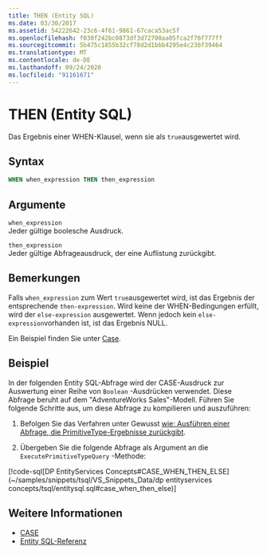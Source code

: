 ```yaml
---
title: THEN (Entity SQL)
ms.date: 03/30/2017
ms.assetid: 54222642-23c6-4f61-9861-67caca53ac5f
ms.openlocfilehash: f038f242bc0873df3d72700aa05fca2f76f777ff
ms.sourcegitcommit: 5b475c1855b32cf78d2d1bbb4295e4c236f39464
ms.translationtype: MT
ms.contentlocale: de-DE
ms.lasthandoff: 09/24/2020
ms.locfileid: "91161671"
---
```

# <a name="then-entity-sql"></a>THEN (Entity SQL)

Das Ergebnis einer WHEN-Klausel, wenn sie als `true`ausgewertet wird.  
  
## <a name="syntax"></a>Syntax  
  
```sql  
WHEN when_expression THEN then_expression  
```  
  
## <a name="arguments"></a>Argumente  

 `when_expression`  
 Jeder gültige boolesche Ausdruck.  
  
 `then_expression`  
 Jeder gültige Abfrageausdruck, der eine Auflistung zurückgibt.  
  
## <a name="remarks"></a>Bemerkungen  

 Falls `when_expression` zum Wert `true`ausgewertet wird, ist das Ergebnis der entsprechende `then-expression`. Wird keine der WHEN-Bedingungen erfüllt, wird der `else-expression` ausgewertet. Wenn jedoch kein `else-expression`vorhanden ist, ist das Ergebnis NULL.  
  
 Ein Beispiel finden Sie unter [Case](case-entity-sql.md).  
  
## <a name="example"></a>Beispiel  

 In der folgenden Entity SQL-Abfrage wird der CASE-Ausdruck zur Auswertung einer Reihe von `Boolean` -Ausdrücken verwendet. Diese Abfrage beruht auf dem "AdventureWorks Sales"-Modell. Führen Sie folgende Schritte aus, um diese Abfrage zu kompilieren und auszuführen:  
  
1. Befolgen Sie das Verfahren unter Gewusst [wie: Ausführen einer Abfrage, die PrimitiveType-Ergebnisse zurückgibt](../how-to-execute-a-query-that-returns-primitivetype-results.md).  
  
2. Übergeben Sie die folgende Abfrage als Argument an die `ExecutePrimitiveTypeQuery` -Methode:  
  
 [!code-sql[DP EntityServices Concepts#CASE_WHEN_THEN_ELSE](~/samples/snippets/tsql/VS_Snippets_Data/dp entityservices concepts/tsql/entitysql.sql#case_when_then_else)]  
  
## <a name="see-also"></a>Weitere Informationen

- [CASE](case-entity-sql.md)
- [Entity SQL-Referenz](entity-sql-reference.md)

